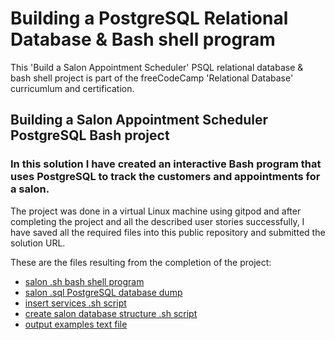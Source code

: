 # Building a PostgreSQL Relational Database & Bash shell program
This 'Build a Salon Appointment Scheduler' PSQL relational database & bash shell project is part of the freeCodeCamp 'Relational Database' curricumlum and certification.
## Building a Salon Appointment Scheduler PostgreSQL Bash project
### In this solution I have created an interactive Bash program that uses PostgreSQL to track the customers and appointments for a salon.

The project was done in a virtual Linux machine using gitpod and after completing the project and all the described user stories successfully,
I have saved all the required files into this public repository and submitted the solution URL.

These are the files resulting from the completion of the project:
- [salon .sh bash shell program](./salon.sh)
- [salon .sql PostgreSQL database dump](./salon.sql)
- [insert services .sh script](./insert_services.sh)
- [create salon database structure .sh script](./create_database_structure.sh)
- [output examples text file](./output_examples.txt)
